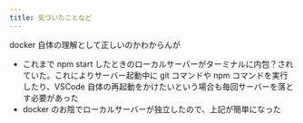 ```yaml
---
title: 気づいたことなど
---
```


docker 自体の理解として正しいのかわからんが

- これまで npm start したときのローカルサーバーがターミナルに内包？されていた。これによりサーバー起動中に git コマンドや npm コマンドを実行したり、VSCode 自体の再起動をかけたいという場合も毎回サーバーを落とす必要があった
- docker のお陰でローカルサーバーが独立したので、上記が簡単になった
